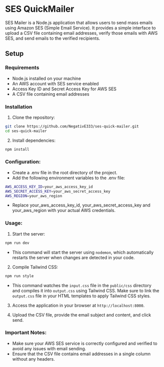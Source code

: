 # SES QuickMailer

SES Mailer is a Node.js application that allows users to send mass emails using Amazon SES (Simple Email Service). It provides a simple interface to upload a CSV file containing email addresses, verify those emails with AWS SES, and send emails to the verified recipients.

## Setup

### Requirements
- Node.js installed on your machine
- An AWS account with SES service enabled
- Access Key ID and Secret Access Key for AWS SES
- A CSV file containing email addresses

### Installation
1. Clone the repository:
```bash
git clone https://github.com/NegativE333/ses-quick-mailer.git
cd ses-quick-mailer
```

2. Install dependencies:
```bash
npm install
```

### Configuration:
- Create a .env file in the root directory of the project.
- Add the following environment variables to the .env file:
```bash
AWS_ACCESS_KEY_ID=your_aws_access_key_id
AWS_SECRET_ACCESS_KEY=your_aws_secret_access_key
AWS_REGION=your_aws_region
```
- Replace your_aws_access_key_id, your_aws_secret_access_key and your_aws_region with your actual AWS credentials.

### Usage:
1. Start the server:
```bash
npm run dev
```
- This command will start the server using `nodemon`, which automatically restarts the server when changes are detected in your code.

2. Compile Tailwind CSS:
```bash
npm run style
```
- This command watches the `input.css` file in the `public/css` directory and compiles it into `output.css` using Tailwind CSS. Make sure to link the `output.css` file in your HTML templates to apply Tailwind CSS styles.

3. Access the application in your browser at `http://localhost:8000`.

4. Upload the CSV file, provide the email subject and content, and click send.

### Important Notes:
- Make sure your AWS SES service is correctly configured and verified to avoid any issues with email sending.
- Ensure that the CSV file contains email addresses in a single column without any headers.
